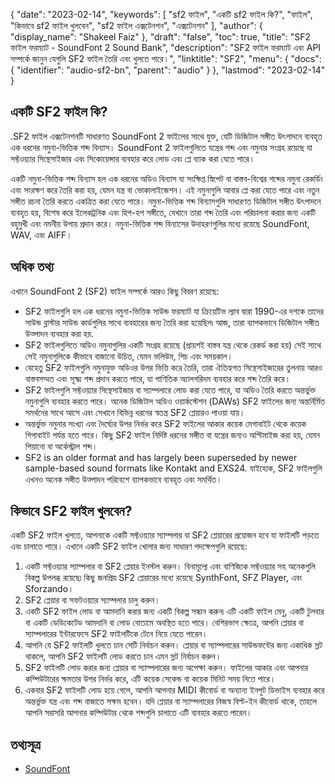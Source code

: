 {
  "date": "2023-02-14",
  "keywords": [
"sf2 ফাইল",
"একটি sf2 ফাইল কি?",
"ফাইল",
"কিভাবে sf2 ফাইল খুলবেন",
"sf2 ফাইল এক্সটেনশন",
"এক্সটেনশন"
],
  "author": {
    "display_name": "Shakeel Faiz"
},
  "draft": "false",
  "toc": true,
  "title": "SF2 ফাইল ফরম্যাট - SoundFont 2 Sound Bank",
  "description": "SF2 ফাইল ফরম্যাট এবং API সম্পর্কে জানুন যেগুলি SF2 ফাইল তৈরি এবং খুলতে পারে।",
  "linktitle": "SF2",
  "menu": {
    "docs": {
      "identifier": "audio-sf2-bn",
      "parent": "audio"
}
},
  "lastmod": "2023-02-14"
}

## একটি SF2 ফাইল কি?

.SF2 ফাইল এক্সটেনশনটি সাধারণত SoundFont 2 ফাইলের সাথে যুক্ত, যেটি ডিজিটাল সঙ্গীত উৎপাদনে ব্যবহৃত এক ধরনের নমুনা-ভিত্তিক শব্দ বিন্যাস। SoundFont 2 ফাইলগুলিতে যন্ত্রের শব্দ এবং নমুনার সংগ্রহ রয়েছে যা সফ্টওয়্যার সিন্থেসাইজার এবং সিকোয়েন্সার ব্যবহার করে লোড এবং প্লে ব্যাক করা যেতে পারে।

একটি নমুনা-ভিত্তিক শব্দ বিন্যাস হল এক ধরনের অডিও বিন্যাস যা সংক্ষিপ্ত স্নিপেট বা বাস্তব-বিশ্বের শব্দের নমুনা রেকর্ডিং এবং সংরক্ষণ করে তৈরি করা হয়, যেমন যন্ত্র বা ভোকালাইজেশন। এই নমুনাগুলি আবার প্লে করা যেতে পারে এবং নতুন সঙ্গীত রচনা তৈরি করতে একত্রিত করা যেতে পারে। নমুনা-ভিত্তিক শব্দ বিন্যাসগুলি সাধারণত ডিজিটাল সঙ্গীত উৎপাদনে ব্যবহৃত হয়, বিশেষ করে ইলেকট্রনিক এবং হিপ-হপ সঙ্গীতে, যেখানে তারা শব্দ তৈরি এবং পরিচালনা করার জন্য একটি বহুমুখী এবং নমনীয় উপায় প্রদান করে। নমুনা-ভিত্তিক শব্দ বিন্যাসের উদাহরণগুলির মধ্যে রয়েছে SoundFont, WAV, এবং AIFF।

## অধিক তথ্য

এখানে SoundFont 2 (SF2) ফাইল সম্পর্কে আরও কিছু বিবরণ রয়েছে:

- SF2 ফাইলগুলি হল এক ধরনের নমুনা-ভিত্তিক সাউন্ড ফরম্যাট যা ক্রিয়েটিভ ল্যাব দ্বারা 1990-এর দশকে তাদের সাউন্ড ব্লাস্টার সাউন্ড কার্ডগুলির সাথে ব্যবহারের জন্য তৈরি করা হয়েছিল৷ আজ, তারা ব্যাপকভাবে ডিজিটাল সঙ্গীত উত্পাদন ব্যবহার করা হয়.
- SF2 ফাইলগুলিতে অডিও নমুনাগুলির একটি সংগ্রহ রয়েছে (প্রায়শই বাস্তব যন্ত্র থেকে রেকর্ড করা হয়) সেই সাথে সেই নমুনাগুলিকে কীভাবে বাজানো উচিত, যেমন ভলিউম, পিচ এবং সময়কাল।
- যেহেতু SF2 ফাইলগুলি নমুনাযুক্ত অডিওর উপর ভিত্তি করে তৈরি, তারা ঐতিহ্যগত সিন্থেসাইজারের তুলনায় আরও বাস্তবসম্মত এবং সূক্ষ্ম শব্দ প্রদান করতে পারে, যা গাণিতিক অ্যালগরিদম ব্যবহার করে শব্দ তৈরি করে।
- SF2 ফাইলগুলি সফ্টওয়্যার সিন্থেসাইজার বা স্যাম্পলারে লোড করা যেতে পারে, যা অডিও তৈরি করতে অন্তর্ভুক্ত নমুনাগুলি ব্যবহার করতে পারে। অনেক ডিজিটাল অডিও ওয়ার্কস্টেশন (DAWs) SF2 ফাইলের জন্য অন্তর্নির্মিত সমর্থনের সাথে আসে এবং সেখানে বিভিন্ন ধরনের স্বতন্ত্র SF2 প্লেয়ারও পাওয়া যায়।
- অন্তর্ভুক্ত নমুনার সংখ্যা এবং দৈর্ঘ্যের উপর নির্ভর করে SF2 ফাইলের আকার কয়েক মেগাবাইট থেকে কয়েক গিগাবাইট পর্যন্ত হতে পারে। কিছু SF2 ফাইল নির্দিষ্ট ধরনের সঙ্গীত বা যন্ত্রের জন্যও অপ্টিমাইজ করা হয়, যেমন পিয়ানো বা অর্কেস্ট্রাল শব্দ।
- SF2 is an older format and has largely been superseded by newer sample-based sound formats like Kontakt and EXS24. যাইহোক, SF2 ফাইলগুলি এখনও অনেক সঙ্গীত উত্পাদন পরিবেশে ব্যাপকভাবে ব্যবহৃত এবং সমর্থিত।

## কিভাবে SF2 ফাইল খুলবেন?

একটি SF2 ফাইল খুলতে, আপনাকে একটি সফ্টওয়্যার স্যাম্পলার বা SF2 প্লেয়ারের প্রয়োজন হবে যা ফাইলটি পড়তে এবং চালাতে পারে। এখানে একটি SF2 ফাইল খোলার জন্য সাধারণ পদক্ষেপগুলি রয়েছে:

1. একটি সফ্টওয়্যার স্যাম্পলার বা SF2 প্লেয়ার ইনস্টল করুন। বিনামূল্যে এবং বাণিজ্যিক সফ্টওয়্যার সহ অনেকগুলি বিকল্প উপলব্ধ রয়েছে৷ কিছু জনপ্রিয় SF2 প্লেয়ারের মধ্যে রয়েছে SynthFont, SFZ Player, এবং Sforzando।
2. SF2 প্লেয়ার বা সফটওয়্যার স্যাম্পলার চালু করুন।
3. একটি SF2 ফাইল লোড বা আমদানি করার জন্য একটি বিকল্প সন্ধান করুন৷ এটি একটি ফাইল মেনু, একটি টুলবার বা একটি ডেডিকেটেড আমদানি বা লোড বোতামে অবস্থিত হতে পারে। বেশিরভাগ ক্ষেত্রে, আপনি প্লেয়ার বা স্যাম্পলারের ইন্টারফেসে SF2 ফাইলটিকে টেনে নিয়ে যেতে পারেন।
4. আপনি যে SF2 ফাইলটি খুলতে চান সেটি নির্বাচন করুন। প্লেয়ার বা স্যাম্পলারের সাউন্ডফন্টের জন্য একাধিক স্লট থাকলে, আপনি SF2 ফাইলটি লোড করতে চান এমন স্লট নির্বাচন করুন।
5. SF2 ফাইলটি লোড করার জন্য প্লেয়ার বা স্যাম্পলারের জন্য অপেক্ষা করুন। ফাইলের আকার এবং আপনার কম্পিউটারের ক্ষমতার উপর নির্ভর করে, এটি কয়েক সেকেন্ড বা কয়েক মিনিট সময় নিতে পারে।
6. একবার SF2 ফাইলটি লোড হয়ে গেলে, আপনি আপনার MIDI কীবোর্ড বা অন্যান্য ইনপুট ডিভাইস ব্যবহার করে অন্তর্ভুক্ত যন্ত্র এবং শব্দ বাজাতে সক্ষম হবেন। যদি প্লেয়ার বা স্যাম্পলারের নিজস্ব বিল্ট-ইন কীবোর্ড থাকে, তাহলে আপনি সরাসরি আপনার কম্পিউটার থেকে শব্দগুলি চালাতে এটি ব্যবহার করতে পারেন।

## তথ্যসূত্র
* [SoundFont](https://en.wikipedia.org/wiki/SoundFont)


